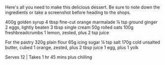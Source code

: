 Here's all you need to make this delicious dessert. Be sure to note down the ingredients or take a screenshot before heading to the shops.

400g golden syrup
4 tbsp fine-cut orange marmalade
¼ tsp ground ginger
2 eggs, lightly beaten
3 tbsp single cream
50g rolled oats
100g freshbreadcrumbs
1 lemon, zested, plus 2 tsp juice

For the pastry
320g plain flour
65g icing sugar
¼ tsp salt
170g cold unsalted butter, cubed
1 orange, zested, plus 2 tbsp juice
1 egg, plus 1 yolk

Serves 12 | Takes 1 hr 45 mins plus chilling